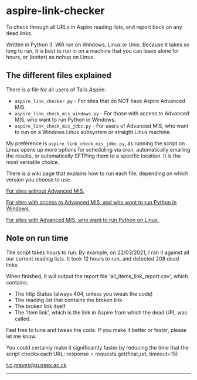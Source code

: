 # aspire-link-checker
To check through all URLs in Aspire reading lists, and report back on any dead links.

Written in Python 3. Will run on Windows, Linux or Unix.
Because it takes so long to run, it is best to run in on a machine that you can leave alone for hours, or (better) as nohup on Linux. 

## The different files explained
There is a file for all users of Talis Aspire:

- `aspire_link_checker.py` - For sites that do NOT have Aspire Advanced MIS.
- `aspire_link_check_mis_windows.py` - For those with access to Advanced MIS, who want to run Python in Windows.
- `aspire_link_check_mis_jdbc.py` - For users of Advanced MIS, who want to run on a Windows Linux subsystem or straight Linux machine.

My preference is `aspire_link_check_mis_jdbc.py`, as running the script on Linux opens up more options for scheduling via cron,
automatically emailing the results, or automatically SFTPing them to a specific location. It is the most versatile choice.

There is a wiki page that explains how to run each file, depending on which version you choose to use.

[For sites without Advanced MIS.](https://github.com/alfi1/aspire-link-checker/wiki/Link-checking-for-sites-that-do-not-have-Aspire-Advanced-MIS)

[For sites with access to Advanced MIS, and who want to run Python in Windows.](https://github.com/alfi1/aspire-link-checker/wiki/Link-checking-for-users-of-Advanced-MIS:-running-Python-on-Windows)

[For sites with Advanced MIS, who want to run Python on Linux.](https://github.com/alfi1/aspire-link-checker/wiki/Link-checking-for-users-of-Advanced-MIS:-running-Python-on-Linux)


## Note on run time
The script takes hours to run. By example, on 22/03/2021, I ran it against all our current reading lists. It took 12 hours to run, and detected 208 dead links.

When finished, it will output the report file 'all_items_link_report.csv', which contains:
- The http Status (always 404, unless you tweak the code)
- The reading list that contains the broken link
- The broken link itself
- The 'Item link', which is the link in Aspire from which the dead URL was called.

Feel free to tune and tweak the code. If you make it better or faster, please let me know.

You could certainly make it significantly faster by reducing the time that the script checks each URL:
  response = requests.get(final_url, timeout=15)

t.c.graves@sussex.ac.uk 

****
